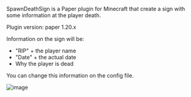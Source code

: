 SpawnDeathSign is a Paper plugin for Minecraft that create a sign with some information at the player death.

Plugin version: paper 1.20.x

Information on the sign will be:
- "RIP" + the player name 
- "Date" + the actual date
- Why the player is dead

You can change this information on the config file.

![image](https://github.com/user-attachments/assets/431df39a-2155-499a-b42e-9f9df993a3c8)

